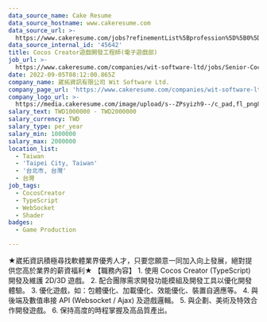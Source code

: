 ```yaml
---
data_source_name: Cake Resume
data_source_hostname: www.cakeresume.com
data_source_url: >-
  https://www.cakeresume.com/jobs?refinementList%5Bprofession%5D%5B0%5D=game-production&range%5Bsalary_range%5D%5Bmin%5D=100000
data_source_internal_id: '45642'
title: Cocos Creator遊戲開發工程師(電子遊戲部)
job_url: >-
  https://www.cakeresume.com/companies/wit-software-ltd/jobs/Senior-Cocos-Creator
date: 2022-09-05T08:12:00.865Z
company_name: 崴拓資訊有限公司 Wit Software Ltd.
company_page_url: 'https://www.cakeresume.com/companies/wit-software-ltd'
company_logo_url: >-
  https://media.cakeresume.com/image/upload/s--ZPsyizh9--/c_pad,fl_png8,h_200,w_200/v1661307378/ofsrqzm18dfzykg5ruvc.png
salary_text: TWD1000000 - TWD2000000
salary_currency: TWD
salary_type: per_year
salary_min: 1000000
salary_max: 2000000
location_list:
  - Taiwan
  - 'Taipei City, Taiwan'
  - '台北市, 台灣'
  - 台灣
job_tags:
  - CocosCreator
  - TypeScript
  - WebSocket
  - Shader
badges:
  - Game Production

---
```


★崴拓資訊積極尋找軟體業界優秀人才，只要您願意一同加入向上發展，絕對提供您高於業界的薪資福利★ 【職務內容】 1. 使用 Cocos Creator (TypeScript) 開發及維護 2D/3D 遊戲。 2. 配合團隊需求開發功能模組及開發工具以優化開發體驗。 3. 優化遊戲，如：包體優化、加載優化、效能優化、裝置自適應等。 4. 與後端及數值串接 API (Websocket / Ajax) 及遊戲邏輯。 5. 與企劃、美術及特效合作開發遊戲。 6. 保持高度的時程掌握及高品質產出。
